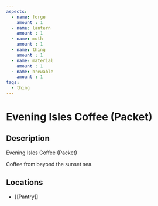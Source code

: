 ```yaml
---
aspects: 
  - name: forge
    amount : 1
  - name: lantern
    amount : 1
  - name: moth
    amount : 1
  - name: thing
    amount : 1
  - name: material
    amount : 1
  - name: brewable
    amount : 1
tags:
  - thing
---
```


# Evening Isles Coffee (Packet)

## Description
Evening Isles Coffee (Packet)

Coffee from beyond the sunset sea.
## Locations
- [[Pantry]]